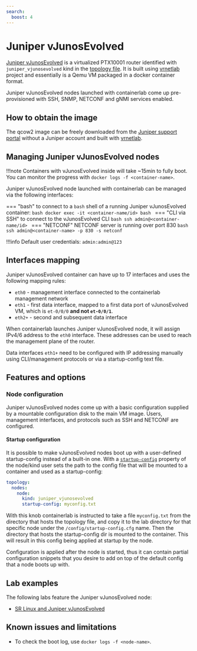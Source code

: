 ```yaml
---
search:
  boost: 4
---
```

# Juniper vJunosEvolved

[Juniper vJunosEvolved](https://www.juniper.net/documentation/product/us/en/vjunosevolved/) is a virtualized PTX10001 router identified with `juniper_vjunosevolved` kind in the [topology file](../topo-def-file.md). It is built using [vrnetlab](../vrnetlab.md) project and essentially is a Qemu VM packaged in a docker container format.

Juniper vJunosEvolved nodes launched with containerlab come up pre-provisioned with SSH, SNMP, NETCONF and gNMI services enabled.

## How to obtain the image

The qcow2 image can be freely downloaded from the [Juniper support portal](https://support.juniper.net/support/downloads/?p=vjunos-evolved) without a Juniper account and built with [vrnetlab](../vrnetlab.md).

## Managing Juniper vJunosEvolved nodes

!!!note
    Containers with vJunosEvolved inside will take ~15min to fully boot.
    You can monitor the progress with `docker logs -f <container-name>`.

Juniper vJunosEvolved node launched with containerlab can be managed via the following interfaces:

=== "bash"
    to connect to a `bash` shell of a running Juniper vJunosEvolved container:
    ```bash
    docker exec -it <container-name/id> bash
    ```
=== "CLI via SSH"
    to connect to the vJunosEvolved CLI
    ```bash
    ssh admin@<container-name/id>
    ```
=== "NETCONF"
    NETCONF server is running over port 830
    ```bash
    ssh admin@<container-name> -p 830 -s netconf
    ```

!!!info
    Default user credentials: `admin:admin@123`

## Interfaces mapping

Juniper vJunosEvolved container can have up to 17 interfaces and uses the following mapping rules:

* `eth0` - management interface connected to the containerlab management network
* `eth1` - first data interface, mapped to a first data port of vJunosEvolved VM, which is `et-0/0/0` **and not `et-0/0/1`**.
* `eth2+` - second and subsequent data interface

When containerlab launches Juniper vJunosEvolved node, it will assign IPv4/6 address to the `eth0` interface. These addresses can be used to reach the management plane of the router.

Data interfaces `eth1+` need to be configured with IP addressing manually using CLI/management protocols or via a startup-config text file.

## Features and options

### Node configuration

Juniper vJunosEvolved nodes come up with a basic configuration supplied by a mountable configuration disk to the main VM image. Users, management interfaces, and protocols such as SSH and NETCONF are configured.

#### Startup configuration

It is possible to make vJunosEvolved nodes boot up with a user-defined startup-config instead of a built-in one. With a [`startup-config`](../nodes.md#startup-config) property of the node/kind user sets the path to the config file that will be mounted to a container and used as a startup-config:

```yaml
topology:
  nodes:
    node:
      kind: juniper_vjunosevolved
      startup-config: myconfig.txt
```

With this knob containerlab is instructed to take a file `myconfig.txt` from the directory that hosts the topology file, and copy it to the lab directory for that specific node under the `/config/startup-config.cfg` name. Then the directory that hosts the startup-config dir is mounted to the container. This will result in this config being applied at startup by the node.

Configuration is applied after the node is started, thus it can contain partial configuration snippets that you desire to add on top of the default config that a node boots up with.

## Lab examples

The following labs feature the Juniper vJunosEvolved node:

* [SR Linux and Juniper vJunosEvolved](../../lab-examples/srl-vjunosevolved.md)

## Known issues and limitations

* To check the boot log, use `docker logs -f <node-name>`.
